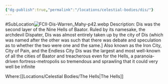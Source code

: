 ```yaml
---
{"dg-publish":true,"permalink":"/locations/celestial-bodies/dis/"}
---
```


#SubLocation![FCII-Dis-Warren_Mahy-p42.webp](/img/user/Images/FCII-Dis-Warren_Mahy-p42.webp)
Description:
Dis was the second layer of the Nine Hells of Baator. Ruled by its namesake, the archdevil Dispater, Dis was almost entirely taken up by the city of Dis (which was named after the other was such that there was debate and speculation as to whether the two were one and the same.] Also known as the Iron City, City of Pain, and the Endless City Dis was the largest and most well-known of all the cities of Baator and treacherous even for the Hells, a paranoia-driven fortress-metropolis so tremendous and sprawling that it could very well be infinite

Where:[[Locations/Celestial Bodies/The Hells\|The Hells]]